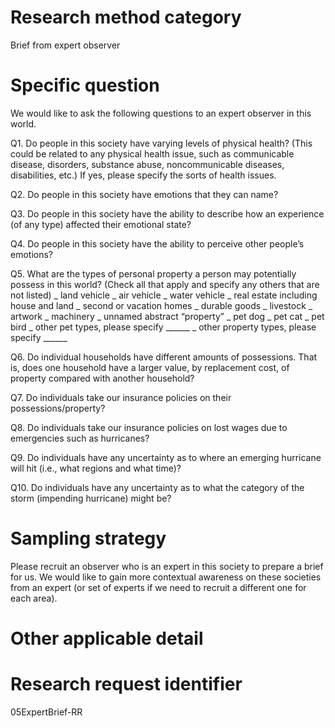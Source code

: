 ﻿# Research method category #


Brief from expert observer


# Specific question #


We would like to ask the following questions to an expert observer in this world. 


Q1. Do people in this society have varying levels of physical health? (This could be related to any physical health issue, such as communicable disease, disorders, substance abuse, noncommunicable diseases, disabilities, etc.) If yes, please specify the sorts of health issues.


Q2. Do people in this society have emotions that they can name?


Q3. Do people in this society have the ability to describe how an experience (of any type) affected their emotional state?


Q4. Do people in this society have the ability to perceive other people’s emotions?


Q5. What are the types of personal property a person may potentially possess in this world? (Check all that apply and specify any others that are not listed)
_ land vehicle
_ air vehicle
_ water vehicle
_ real estate including house and land
_ second or vacation homes
_ durable goods
_ livestock
_ artwork
_ machinery
_ unnamed abstract “property”
_ pet dog
_ pet cat
_ pet bird
_ other pet types, please specify ______
_ other property types, please specify ______


Q6. Do individual households have different amounts of possessions. That is, does one household have a larger value, by replacement cost, of property compared with another household?


Q7. Do individuals take our insurance policies on their possessions/property?


Q8. Do individuals take our insurance policies on lost wages due to emergencies such as hurricanes?


Q9. Do individuals have any uncertainty as to where an emerging hurricane will hit (i.e., what regions and what time)?


Q10. Do individuals have any uncertainty as to what the category of the storm (impending hurricane) might be?




# Sampling strategy #
Please recruit an observer who is an expert in this society to prepare a brief for us. We would like to gain more contextual awareness on these societies from an expert (or set of experts if we need to recruit a different one for each area). 


# Other applicable detail #


# Research request identifier #
05ExpertBrief-RR